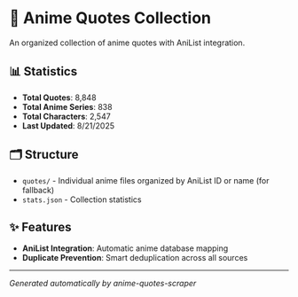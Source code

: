 # 🎌 Anime Quotes Collection

An organized collection of anime quotes with AniList integration.

## 📊 Statistics

- **Total Quotes**: 8,848
- **Total Anime Series**: 838
- **Total Characters**: 2,547
- **Last Updated**: 8/21/2025

## 🗂️ Structure

- `quotes/` - Individual anime files organized by AniList ID or name  (for fallback)
- `stats.json` - Collection statistics

## ✨ Features

- **AniList Integration**: Automatic anime database mapping
- **Duplicate Prevention**: Smart deduplication across all sources

---
*Generated automatically by anime-quotes-scraper*

